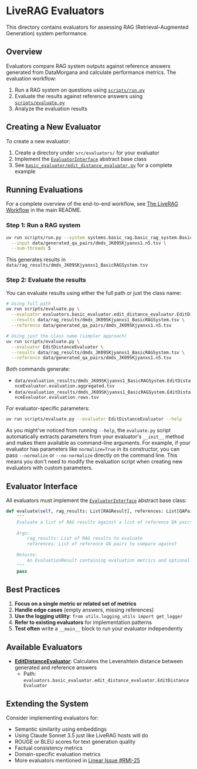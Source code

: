 # LiveRAG Evaluators

This directory contains evaluators for assessing RAG (Retrieval-Augmented Generation) system performance.

## Overview

Evaluators compare RAG system outputs against reference answers generated from DataMorgana and calculate performance metrics. The evaluation workflow:

1. Run a RAG system on questions using [`scripts/run.py`](../scripts/run.py)
2. Evaluate the results against reference answers using [`scripts/evaluate.py`](../scripts/evaluate.py)
3. Analyze the evaluation results

## Creating a New Evaluator

To create a new evaluator:

1. Create a directory under `src/evaluators/` for your evaluator
2. Implement the [`EvaluatorInterface`](./evaluator_interface.py) abstract base class
3. See [`basic_evaluator/edit_distance_evaluator.py`](./basic_evaluator/edit_distance_evaluator.py) for a complete example

## Running Evaluations

For a complete overview of the end-to-end workflow, see [The LiveRAG Workflow](../../README.md#the-liverag-workflow) in the main README.

### Step 1: Run a RAG system

```bash
uv run scripts/run.py --system systems.basic_rag.basic_rag_system.BasicRAGSystem \
  --input data/generated_qa_pairs/dmds_JK09SKjyanxs1.n5.tsv \
  --num-threads 5
```

This generates results in `data/rag_results/dmds_JK09SKjyanxs1_BasicRAGSystem.tsv`

### Step 2: Evaluate the results

You can evaluate results using either the full path or just the class name:

```bash
# Using full path
uv run scripts/evaluate.py \
  --evaluator evaluators.basic_evaluator.edit_distance_evaluator.EditDistanceEvaluator \
  --results data/rag_results/dmds_JK09SKjyanxs1_BasicRAGSystem.tsv \
  --reference data/generated_qa_pairs/dmds_JK09SKjyanxs1.n5.tsv

# Using just the class name (simpler approach)
uv run scripts/evaluate.py \
  --evaluator EditDistanceEvaluator \
  --results data/rag_results/dmds_JK09SKjyanxs1_BasicRAGSystem.tsv \
  --reference data/generated_qa_pairs/dmds_JK09SKjyanxs1.n5.tsv
```

Both commands generate:

- `data/evaluation_results/dmds_JK09SKjyanxs1_BasicRAGSystem.EditDistanceEvaluator.evaluation.aggregated.tsv`
- `data/evaluation_results/dmds_JK09SKjyanxs1_BasicRAGSystem.EditDistanceEvaluator.evaluation.rows.tsv`

For evaluator-specific parameters:

```bash
uv run scripts/evaluate.py --evaluator EditDistanceEvaluator --help
```

As you might've noticed from running `--help`, the `evaluate.py` script automatically extracts parameters from your evaluator's `__init__` method and makes them available as command-line arguments. For example, if your evaluator has parameters like `normalize=True` in its constructor, you can pass `--normalize` or `--no-normalize` directly on the command line. This means you don't need to modify the evaluation script when creating new evaluators with custom parameters.

## Evaluator Interface

All evaluators must implement the [`EvaluatorInterface`](./evaluator_interface.py) abstract base class:

```python
def evaluate(self, rag_results: List[RAGResult], references: List[QAPair]) -> EvaluationResult:
    """
    Evaluate a list of RAG results against a list of reference QA pairs.
    
    Args:
        rag_results: List of RAG results to evaluate
        references: List of reference QA pairs to compare against
        
    Returns:
        An EvaluationResult containing evaluation metrics and optionally row-level results
    """
    pass
```

## Best Practices

1. **Focus on a single metric or related set of metrics**
2. **Handle edge cases** (empty answers, missing references)
3. **Use the logging utility**: `from utils.logging_utils import get_logger`
4. **Refer to existing evaluators** for implementation patterns
5. **Test often** write a `__main__` block to run your evaluator independently

## Available Evaluators

- **[EditDistanceEvaluator](./basic_evaluator/edit_distance_evaluator.py)**: Calculates the Levenshtein distance between generated and reference answers
  - Path: `evaluators.basic_evaluator.edit_distance_evaluator.EditDistanceEvaluator`

## Extending the System

Consider implementing evaluators for:

- Semantic similarity using embeddings
- Using Claude Sonnet 3.5 just like LiveRAG hosts will do
- ROUGE or BLEU scores for text generation quality
- Factual consistency metrics
- Domain-specific evaluation metrics
- More evaluators mentioned in [Linear Issue #RMI-25](https://linear.app/rmit-liverag-2025/issue/RMI-25/develop-an-llm-based-evaluator-for-rag-system-assessment)
